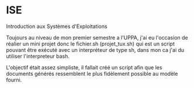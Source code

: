 # ISE
Introduction aux Systèmes d'Exploitations

Toujours au niveau de mon premier semestre a l'UPPA, j'ai eu l'occasion de réalier un mini projet donc le fichier.sh (projet_tux.sh) qui est un script pouvant être exécuté avec un interpréteur de type sh, dans mon ca j'ai du utiliser l'interpreteur bash. 

L'objectif était assez simpliste, il fallait créé un script afin que les documents générés ressemblent le plus fidèlement possible au modèle fourni.
